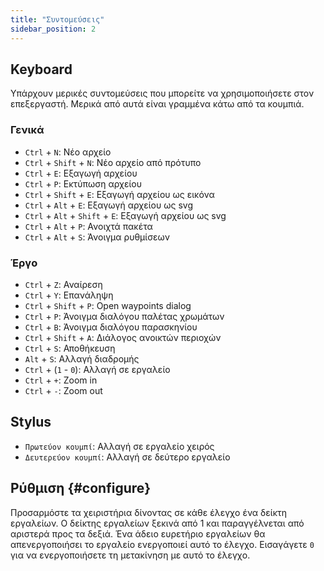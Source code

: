 ```yaml
---
title: "Συντομεύσεις"
sidebar_position: 2
---
```



## Keyboard

Υπάρχουν μερικές συντομεύσεις που μπορείτε να χρησιμοποιήσετε στον επεξεργαστή. Μερικά από αυτά είναι γραμμένα κάτω από τα κουμπιά.

### Γενικά

* `Ctrl` + `N`: Νέο αρχείο
* `Ctrl` + `Shift` + `N`: Νέο αρχείο από πρότυπο
* `Ctrl` + `E`: Εξαγωγή αρχείου
* `Ctrl` + `P`: Εκτύπωση αρχείου
* `Ctrl` + `Shift` + `E`: Εξαγωγή αρχείου ως εικόνα
* `Ctrl` + `Alt` + `E`: Εξαγωγή αρχείου ως svg
* `Ctrl` + `Alt` + `Shift` + `E`: Εξαγωγή αρχείου ως svg
* `Ctrl` + `Alt` + `P`: Ανοιχτά πακέτα
* `Ctrl` + `Alt` + `S`: Άνοιγμα ρυθμίσεων

### Έργο

* `Ctrl` + `Z`: Αναίρεση
* `Ctrl` + `Y`: Επανάληψη
* `Ctrl` + `Shift` + `P`: Open waypoints dialog
* `Ctrl` + `P`: Άνοιγμα διαλόγου παλέτας χρωμάτων
* `Ctrl` + `B`: Άνοιγμα διαλόγου παρασκηνίου
* `Ctrl` + `Shift` + `A`: Διάλογος ανοικτών περιοχών
* `Ctrl` + `S`: Αποθήκευση
* `Alt` + `S`: Αλλαγή διαδρομής
* `Ctrl` + (`1` - `0`): Αλλαγή σε εργαλείο
* `Ctrl` + `+`: Zoom in
* `Ctrl` + `-`: Zoom out

## Stylus

* `Πρωτεύον κουμπί`: Αλλαγή σε εργαλείο χειρός
* `Δευτερεύον κουμπί`: Αλλαγή σε δεύτερο εργαλείο

## Ρύθμιση {#configure}

Προσαρμόστε τα χειριστήρια δίνοντας σε κάθε έλεγχο ένα δείκτη εργαλείων. Ο δείκτης εργαλείων ξεκινά από 1 και παραγγέλνεται από αριστερά προς τα δεξιά. Ένα άδειο ευρετήριο εργαλείων θα απενεργοποιήσει το εργαλείο ενεργοποιεί αυτό το έλεγχο. Εισαγάγετε `0` για να ενεργοποιήσετε τη μετακίνηση με αυτό το έλεγχο.
